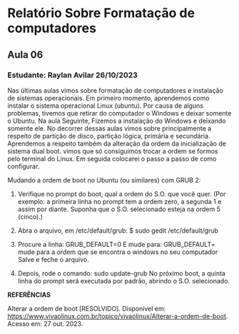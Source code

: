 # Relatório Sobre Formatação de computadores 
## Aula 06
### **Estudante:** Raylan Avilar  26/10/2023

Nas últimas aulas vimos sobre formatação de computadores e instalação de sistemas operacionais. Em primeiro momento, aprendemos como instalar o sistema operacional Linux (ubuntu). Por causa de alguns problemas, tivemos que retirar do computador o Windows e deixar somente o Ubuntu. Na aula Seguinte, Fizemos a instalação do Windows e deixando somente ele. No decorrer dessas aulas vimos sobre principalmente a respeito de partição de disco, partição lógica, primária e secundária. Aprendemos a respeito também da alteração da ordem da inicialização de sistema dual boot. vimos que só consiguimos trocar a ordem se formos pelo terminal do Linux. Em seguida colocarei o passo a passo de como configurar. 

Mudando a ordem de boot no Ubuntu (ou similares) com GRUB 2:

1. Verifique no prompt do boot, qual a ordem do S.O. que você quer.
(Por exemplo: a primeira linha no prompt tem a ordem zero, a segunda 1 e assim por diante. Suponha que o S.O. selecionado esteja na ordem 5 (cinco).)

2. Abra o arquivo, em /etc/default/grub:
 $ sudo gedit /etc/default/grub
3. Procure a linha: GRUB_DEFAULT=0
    E mude para:
    GRUB_DEFAULT= mude para a ordem que se encontra o windows no seu computador
    Salve e feche o arquivo.
4. Depois, rode o comando:
    sudo update-grub
    No próximo boot, a quinta linha do prompt será executada por padrão, abrindo o S.O. selecionado.


**REFERÊNCIAS**

Alterar a ordem de boot [RESOLVIDO]. Disponível em: <https://www.vivaolinux.com.br/topico/vivaolinux/Alterar-a-ordem-de-boot>. Acesso em: 27 out. 2023.

